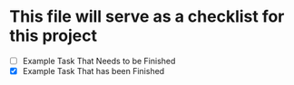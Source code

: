 # This file will serve as a checklist for this project

- [ ] Example Task That Needs to be Finished
- [x] Example Task That has been Finished
